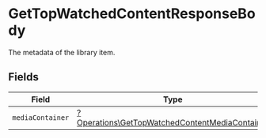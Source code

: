 # GetTopWatchedContentResponseBody

The metadata of the library item.


## Fields

| Field                                                                                                           | Type                                                                                                            | Required                                                                                                        | Description                                                                                                     |
| --------------------------------------------------------------------------------------------------------------- | --------------------------------------------------------------------------------------------------------------- | --------------------------------------------------------------------------------------------------------------- | --------------------------------------------------------------------------------------------------------------- |
| `mediaContainer`                                                                                                | [?Operations\GetTopWatchedContentMediaContainer](../../Models/Operations/GetTopWatchedContentMediaContainer.md) | :heavy_minus_sign:                                                                                              | N/A                                                                                                             |
